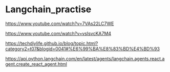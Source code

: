 ﻿# Langchain_practise


https://www.youtube.com/watch?v=7VAs22LC7WE

https://www.youtube.com/watch?v=vsIsvcKA7M4

https://techdiylife.github.io/blog/topic.html?category2=t07&blogid=0041#%E6%99%BA%E8%83%BD%E4%BD%93

https://api.python.langchain.com/en/latest/agents/langchain.agents.react.agent.create_react_agent.html
